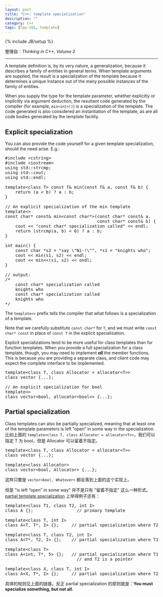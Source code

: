 ```yaml
---
layout: post
title: "C++: template specialization"
description: ""
category: C++
tags: [Cpp-101, template]
---
```

{% include JB/setup %}

整理自：_Thinking in C++, Volume 2_

-----

A template definition is, by its very nature, a generalization, because it describes a family of entities in general terms. When template arguments are supplied, the result is a specialization of the template because it determines a unique instance out of the many possible instances of the family of entities.

When you supply the type for the template parameter, whether explicitly or implicitly via argument deduction, the resultant code generated by the compiler (for example, `min<int>()`) is a specialization of the template. The code generated is also considered an instantiation of the template, as are all code bodies generated by the template facility.

## Explicit specialization

You can also provide the code yourself for a given template specialization, should the need arise. E.g.:

<pre class="prettyprint linenums">
#include &lt;cstring&gt;
#include &lt;iostream&gt;
using std::strcmp;
using std::cout;
using std::endl;
 
template&lt;class T&gt; const T& min(const T& a, const T& b) {
    return (a &lt; b) ? a : b;
}
 
// An explicit specialization of the min template
template&lt;&gt;
const char* const& min&lt;const char*&gt;(const char* const& a,
                                    const char* const& b) {
    cout &lt;&lt; "const char* specialization called" &lt;&lt; endl;
    return (strcmp(a, b) &lt; 0) ? a : b;
}
 
int main() {
    const char *s2 = "say \"Ni-!\"", *s1 = "knights who";
    cout &lt;&lt; min(s1, s2) &lt;&lt; endl;
    cout &lt;&lt; min&lt;&lt;(s1, s2) &lt;&lt; endl;
}
 
// output: 
/*
    const char* specialization called
    knights who
    const char* specialization called
    knights who
*/
</pre>

The `template<>` prefix tells the compiler that what follows is a specialization of a template.

Note that we carefully substitute `const char*` for `T`, and we must write `const char* const` in place of `const T` in the explicit specialization.

Explicit specializations tend to be more useful for class templates than for function templates. When you provide a full specialization for a class template, though, you may need to implement _**all**_ the member functions. This is because you are providing a separate class, and client code may expect the complete interface to be implemented.

<pre class="prettyprint linenums">
template&lt;class T, class Allocator = allocator&lt;T&gt;&gt;
class vector {...};

// An explicit specialization for bool
template&lt;&gt; 
class vector&lt;bool, allocator&lt;bool&gt;&gt; {...};
</pre>

## Partial specialization

Class templates can also be partially specialized, meaning that at least one of the template parameters is left “open” in some way in the specialization. 比如上面的 `template<class T, class Allocator = allocator<T>>`，我们可以指定 T 为 bool，但是 Allocator 可以留着不指定。

<pre class="prettyprint linenums">
template&lt;class T, class Allocator = allocator&lt;T&gt;&gt;
class vector {...};

template&lt;class Allocator&gt; 
class vector&lt;bool, Allocator&gt; {...};
</pre>

这样只要是 `vector<bool, Whatever>` 都会落到上面的这个实现上。

但是 "is left “open” in some way" 并不是只有 "留着不指定" 这么一种形式。[partial template specialization](http://en.cppreference.com/w/cpp/language/partial_specialization) 上举得例子还有：

<pre class="prettyprint linenums">
template&lt;class T1, class T2, int I&gt;
class A {};					// primary template
 
template&lt;class T, int I&gt;
class A&lt;T, T*, I&gt; {};		// partial specialization where T2 is a pointer to T1
 
template&lt;class T, class T2, int I&gt;
class A&lt;T*, T2, I&gt; {};	// partial specialization where T1 is a pointer
 
template&lt;class T&gt;
class A&lt;int, T*, 5&gt; {};	// partial specialization where T1 is int, I is 5,
							// and T2 is a pointer
 
template&lt;class X, class T, int I&gt;
class A&lt;X, T*, I&gt; {};		// partial specialization where T2 is a pointer
</pre>

具体的规则见上面的链接。反正 partial specialization 的原则就是：**You must specialize something, but not all.**